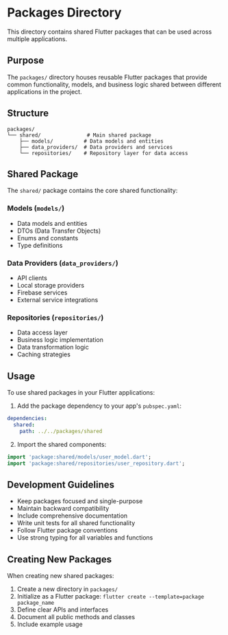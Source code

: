 # Packages Directory

This directory contains shared Flutter packages that can be used across multiple applications.

## Purpose

The `packages/` directory houses reusable Flutter packages that provide common functionality, models, and business logic shared between different applications in the project.

## Structure

```
packages/
└── shared/               # Main shared package
    ├── models/          # Data models and entities
    ├── data_providers/  # Data providers and services
    └── repositories/    # Repository layer for data access
```

## Shared Package

The `shared/` package contains the core shared functionality:

### Models (`models/`)
- Data models and entities
- DTOs (Data Transfer Objects)
- Enums and constants
- Type definitions

### Data Providers (`data_providers/`)
- API clients
- Local storage providers
- Firebase services
- External service integrations

### Repositories (`repositories/`)
- Data access layer
- Business logic implementation
- Data transformation logic
- Caching strategies

## Usage

To use shared packages in your Flutter applications:

1. Add the package dependency to your app's `pubspec.yaml`:
```yaml
dependencies:
  shared:
    path: ../../packages/shared
```

2. Import the shared components:
```dart
import 'package:shared/models/user_model.dart';
import 'package:shared/repositories/user_repository.dart';
```

## Development Guidelines

- Keep packages focused and single-purpose
- Maintain backward compatibility
- Include comprehensive documentation
- Write unit tests for all shared functionality
- Follow Flutter package conventions
- Use strong typing for all variables and functions

## Creating New Packages

When creating new shared packages:

1. Create a new directory in `packages/`
2. Initialize as a Flutter package: `flutter create --template=package package_name`
3. Define clear APIs and interfaces
4. Document all public methods and classes
5. Include example usage 